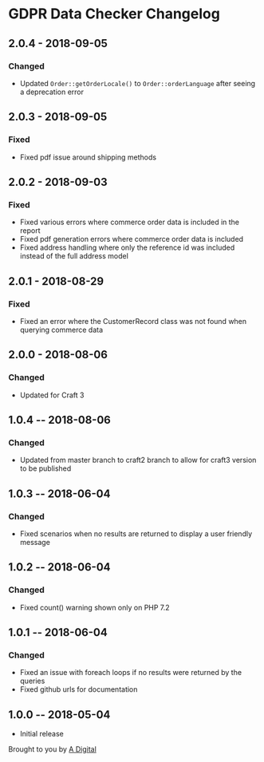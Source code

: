 # GDPR Data Checker Changelog

## 2.0.4 - 2018-09-05
### Changed
- Updated `Order::getOrderLocale()` to `Order::orderLanguage` after seeing a deprecation error

## 2.0.3 - 2018-09-05
### Fixed
- Fixed pdf issue around shipping methods

## 2.0.2 - 2018-09-03
### Fixed
- Fixed various errors where commerce order data is included in the report
- Fixed pdf generation errors where commerce order data is included
- Fixed address handling where only the reference id was included instead of the full address model

## 2.0.1 - 2018-08-29
### Fixed
- Fixed an error where the CustomerRecord class was not found when querying commerce data

## 2.0.0 - 2018-08-06
### Changed
- Updated for Craft 3

## 1.0.4 -- 2018-08-06
### Changed
* Updated from master branch to craft2 branch to allow for craft3 version to be published

## 1.0.3 -- 2018-06-04
### Changed
* Fixed scenarios when no results are returned to display a user friendly message

## 1.0.2 -- 2018-06-04
### Changed
* Fixed count() warning shown only on PHP 7.2

## 1.0.1 -- 2018-06-04
### Changed
* Fixed an issue with foreach loops if no results were returned by the queries
* Fixed github urls for documentation

## 1.0.0 -- 2018-05-04
* Initial release

Brought to you by [A Digital](https://adigital.agency)